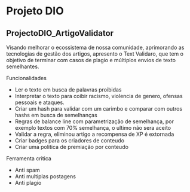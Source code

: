 # Projeto DIO 

## ProjectoDIO_ArtigoValidator

Visando melhorar o ecossistema de nossa comunidade, aprimorando as tecnologias de gestão dos artigos, apresento o Text Validaro, que tem o objetivo de terminar com casos de plagio e múltiplos envios de texto semelhantes.

Funcionalidades

- Ler o texto em busca de palavras proibidas
- Interpretar o texto para coibir racismo, violencia de genero, ofensas pessoais e ataques.
- Criar um hash para validar com um carimbo e comparar com outros hashs em busca de semelhanças
- Regras de balance line com parametrização de semelhança, por exemplo textos com 70% semelhança, o ultimo não sera aceito
- Validar a regra, eliminou artigo a recompensa de XP é extornada
- Criar badges para os criadores de conteudo
- Criar uma politica de premiação por conteudo

Ferramenta critica

- Anti spam
- Anti multiplas postagens
- Anti plagio
